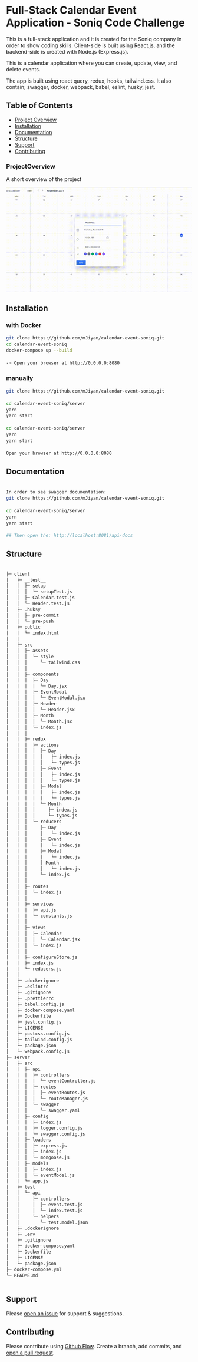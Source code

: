 # Full-Stack Calendar Event Application - Soniq Code Challenge

This is a full-stack application and it is created for the Soniq company in order to show coding skills. Client-side is built using React.js, and the backend-side is created with Node.js (Express.js). 

This is a calendar application where you can create, update, view, and delete events.

The app is built using react query, redux, hooks, tailwind.css. It also contain; swagger, docker, webpack, babel, eslint, husky, jest.


## Table of Contents
- [Project Overview](#projectoverview)
- [Installation](#installation)
- [Documentation](#documentation)
- [Structure](#structure)
- [Support](#support)
- [Contributing](#contributing)


### ProjectOverview

A short overview of the project

![GIF](./calendarApp.gif)

## Installation
### with Docker
```sh
git clone https://github.com/mJiyan/calendar-event-soniq.git
cd calendar-event-soniq
docker-compose up --build

-> Open your browser at http://0.0.0.0:8080 
```

### manually
```sh
git clone https://github.com/mJiyan/calendar-event-soniq.git

cd calendar-event-soniq/server
yarn
yarn start

cd calendar-event-soniq/server
yarn
yarn start

Open your browser at http://0.0.0.0:8080 
```

## Documentation
```sh

In order to see swagger documentation:
git clone https://github.com/mJiyan/calendar-event-soniq.git

cd calendar-event-soniq/server
yarn
yarn start

## Then open the: http://localhost:8081/api-docs
```

## Structure
```

├─ client
│   ├─ __test__
│   │  ├─ setup
│   │  │  └─ setupTest.js
│   │  ├─ Calendar.test.js
│   │  └─ Header.test.js
│   ├─ .huksy
│   │  ├─ pre-commit
│   │  └─ pre-push
│   ├─ public
│   │  └─ index.html
│   │
│   ├─ src
│   │  ├─ assets
│   │  │  └─ style
│   │  │     └─ tailwind.css
│   │  │
│   │  ├─ components
│   │  │  ├─ Day
│   │  │  │  └─ Day.jsx
│   │  │  ├─ EventModal
│   │  │  │  └─ EventModal.jsx
│   │  │  ├─ Header
│   │  │  │  └─ Header.jsx
│   │  │  ├─ Month
│   │  │  │  └─ Month.jsx
│   │  │  └─ index.js
│   │  │
│   │  ├─ redux
│   │  │  ├─ actions
│   │  │  │  ├─ Day
│   │  │  │  │   ├─ index.js
│   │  │  │  │   └─ types.js
│   │  │  │  ├─ Event
│   │  │  │  │   ├─ index.js
│   │  │  │  │   └─ types.js
│   │  │  │  ├─ Modal
│   │  │  │  │   ├─ index.js
│   │  │  │  │   └─ types.js
│   │  │  │  └─ Month
│   │  │  │     ├─ index.js
│   │  │  │     └─ types.js
│   │  │  └─ reducers     
│   │  │     ├─ Day
│   │  │     │   └─ index.js
│   │  │     ├─ Event
│   │  │     │   └─ index.js
│   │  │     ├─ Modal
│   │  │     │   └─ index.js
│   │  │     │ Month
│   │  │     │   └─ index.js
│   │  │     └─ index.js
│   │  │
│   │  ├─ routes
│   │  │  └─ index.js
│   │  │
│   │  ├─ services
│   │  │  ├─ api.js
│   │  │  └─ constants.js
│   │  │
│   │  ├─ views
│   │  │  ├─ Calendar
│   │  │  │  └─ Calendar.jsx
│   │  │  └─ index.js
│   │  │
│   │  ├─ configureStore.js
│   │  ├─ index.js
│   │  └─ reducers.js
│   │
│   ├─ .dockerignore
│   ├─ .eslintrc
│   ├─ .gitignore
│   ├─ .prettierrc
│   ├─ babel.config.js
│   ├─ docker-compose.yaml
│   ├─ Dockerfile
│   ├─ jest.config.js
│   ├─ LICENSE
│   ├─ postcss.config.js
│   ├─ tailwind.config.js
│   └─ package.json
│   └─ webpack.config.js
├─ server
│   ├─ src
│   │  ├─ api
│   │  │  ├─ controllers
│   │  │  │  └─ eventController.js
│   │  │  ├─ routes
│   │  │  │  ├─ eventRoutes.js
│   │  │  │  └─ routeManager.js
│   │  │  └─ swagger
│   │  │     └─ swagger.yaml
│   │  ├─ config
│   │  │  ├─ index.js
│   │  │  ├─ logger.config.js
│   │  │  └─ swagger.config.js
│   │  ├─ loaders
│   │  │  ├─ express.js
│   │  │  ├─ index.js
│   │  │  └─ mongoose.js
│   │  ├─ models
│   │  │  ├─ index.js
│   │  │  └─ eventModel.js
│   │  └─ app.js
│   ├─ test
│   │  └─ api
│   │     ├─ controllers
│   │     │  ├─ event.test.js
│   │     │  └─ index.test.js
│   │     └─ helpers
│   │        └─ test.model.json
│   ├─ .dockerignore
│   ├─ .env
│   ├─ .gitignore
│   ├─ docker-compose.yaml
│   ├─ Dockerfile
│   ├─ LICENSE
│   └─ package.json
├─ docker-compose.yml
└─ README.md


```

## Support

Please [open an issue](https://github.com/mJiyan/calendar-event-soniq/issues) for support & suggestions.



## Contributing

Please contribute using [Github Flow](https://guides.github.com/introduction/flow/). Create a branch, add commits, and [open a pull request](https://github.com/mJiyan/calendar-event-soniq/compare).

